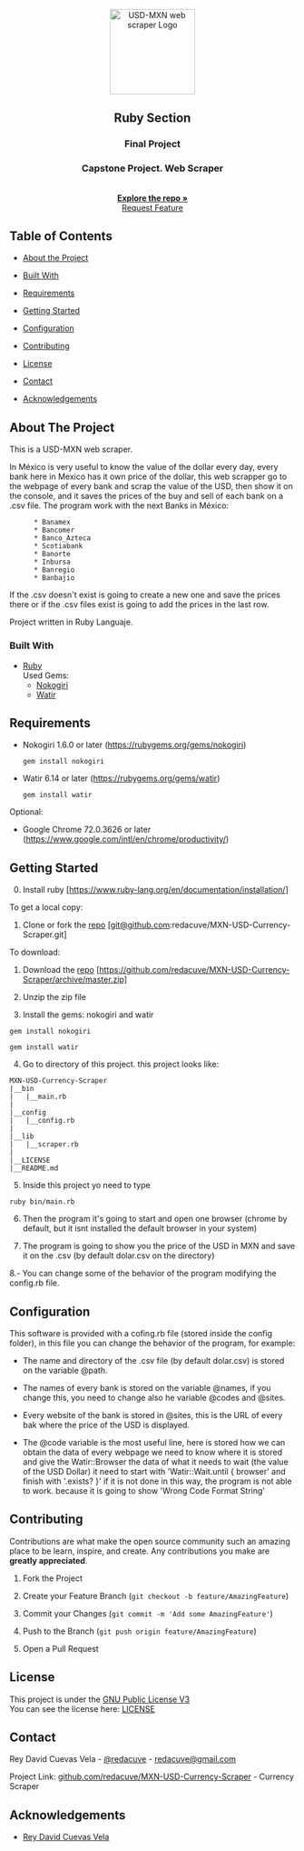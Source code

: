 <!-- Project Header -->
<p align="center">
  <img src="" alt="USD-MXN web scraper Logo" height="150" >
  <br>
  <h2 align="center">Ruby Section</h2>
  <h3 align="center">Final Project</h3>
  <h3 align="center">Capstone Project. Web Scraper</h3>
  <p align="center">
  <br>
   <a href="https://github.com/redacuve/MXN-USD-Currency-Scraper"><strong>Explore the repo »</strong></a>
  <br>
  <a href="https://github.com/redacuve/MXN-USD-Currency-Scraper/issues">Request Feature</a>
  </p>

<!-- TABLE OF CONTENTS -->

## Table of Contents

* [About the Project](#about-the-project)

* [Built With](#built-with)

* [Requirements](#requirements)

* [Getting Started](#getting-started)

* [Configuration](#configuration)

* [Contributing](#contributing)

* [License](#license)

* [Contact](#contact)

* [Acknowledgements](#acknowledgements)

<!-- ABOUT THE PROJECT -->

## About The Project

This is a USD-MXN web scraper.

In México is very useful to know the value of the dollar every day, every bank here in Mexico has it own price of the dollar, this web scrapper go to the webpage of every bank and scrap the value of the USD, then show it on the console, and it saves the prices of the buy and sell of each bank on a .csv file.
The program work with the next Banks in México:
```
      * Banamex
      * Bancomer
      * Banco_Azteca
      * Scotiabank
      * Banorte
      * Inbursa
      * Banregio
      * Banbajio
```
If the .csv doesn't exist is going to create a new one and save the prices there or if the .csv files exist is going to add the prices in the last row.

Project written in Ruby Languaje.

### Built With

* [Ruby](https://ruby-doc.org/core-2.7.0/)<br>
  Used Gems:
  * [Nokogiri](https://github.com/sparklemotion/nokogiri)
  * [Watir](https://github.com/watir/watir)

<!-- REQUIREMENTS -->
## Requirements

* Nokogiri 1.6.0 or later (https://rubygems.org/gems/nokogiri)
  ```
  gem install nokogiri
  ```
* Watir 6.14 or later (https://rubygems.org/gems/watir)
  ```
  gem install watir
  ```
Optional:<br>
* Google Chrome 72.0.3626 or later (https://www.google.com/intl/en/chrome/productivity/)


<!-- GETTING STARTED -->

## Getting Started

0. Install ruby [https://www.ruby-lang.org/en/documentation/installation/]

To get a local copy:<br>
1. Clone or fork the <a href="https://github.com/redacuve/MXN-USD-Currency-Scraper">repo</a> [git@github.com:redacuve/MXN-USD-Currency-Scraper.git]

To download:<br>
1. Download the <a href="https://github.com/redacuve/MXN-USD-Currency-Scraper">repo</a> [https://github.com/redacuve/MXN-USD-Currency-Scraper/archive/master.zip]<br>
2. Unzip the zip file<br>

3. Install the gems:
  nokogiri and watir<br>
  ```
  gem install nokogiri
  
  gem install watir
  ```
4. Go to directory of this project. this project looks like:
  ``` 
  MXN-USD-Currency-Scraper
  |__bin
  |   |__main.rb
  |
  |__config
  |   |__config.rb
  |
  |__lib
  |   |__scraper.rb
  |
  |__LICENSE
  |__README.md
  ```
  5. Inside this project yo need to type
  ```
  ruby bin/main.rb
  ```
  6. Then the program it's going to start and open one browser (chrome by default, but it isnt installed the default browser in your system)
  
  7. The program is going to show you the price of the USD in MXN and save it on the .csv (by default dolar.csv on the directory)
  
  8.- You can change some of the behavior of the program modifying the config.rb file. 

<!-- MODIFYING -->
## Configuration

This software is provided with a cofing.rb file (stored inside the config folder), in this file you can change the behavior of the program, for example:
* The name and directory of the .csv file (by default dolar.csv) is stored on the variable @path.

* The names of every bank is stored on the variable @names, if you change this, you need to change also he variable @codes and @sites.

* Every website of the bank is stored in @sites, this is the URL of every bak where the price of the USD is displayed.

* The @code variable is the most useful line, here is stored how we can obtain the data of every webpage we need to know where it is stored and give the Watir::Browser the data of what it needs to wait (the value of the USD Dollar) it need to start with 'Watir::Wait.until { browser' and finish with '.exists? }' if it is not done in this way, the program is not able to work. because it is going to show 'Wrong Code Format String'

<!-- CONTRIBUTING -->

## Contributing

Contributions are what make the open source community such an amazing place to be learn, inspire, and create. Any contributions you make are **greatly appreciated**.

1. Fork the Project

2. Create your Feature Branch (`git checkout -b feature/AmazingFeature`)

3. Commit your Changes (`git commit -m 'Add some AmazingFeature'`)

4. Push to the Branch (`git push origin feature/AmazingFeature`)

5. Open a Pull Request

<!-- LICENSE -->

## License

This project is under the <a href="https://www.gnu.org/licenses/gpl-3.0.html">GNU Public License V3</a>
<br>
You can see the license here: [LICENSE](https://github.com/redacuve/MXN-USD-Currency-Scraper/blob/master/LICENSE)

<!-- CONTACT -->

## Contact

Rey David Cuevas Vela - [@redacuve](https://twitter.com/redacuve) - redacuve@gmail.com

Project Link: [github.com/redacuve/MXN-USD-Currency-Scraper](https://github.com/redacuve/MXN-USD-Currency-Scraper) - Currency Scraper

<!-- ACKNOWLEDGEMENTS -->

## Acknowledgements

* [Rey David Cuevas Vela](https://github.com/redacuve)
